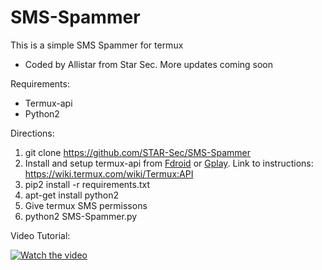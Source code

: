 # SMS-Spammer
This is a simple SMS Spammer for termux
- Coded by Allistar from Star Sec.
More updates coming soon

Requirements: 
- Termux-api
- Python2

Directions: 
1. git clone https://github.com/STAR-Sec/SMS-Spammer
2. Install and setup termux-api from [Fdroid](https://f-droid.org/wiki/page/com.termux.api) or [Gplay]( https://play.google.com/store/apps/details?id=com.termux.api&hl=en_US).
   Link to instructions: https://wiki.termux.com/wiki/Termux:API
3. pip2 install -r requirements.txt
4. apt-get install python2
5. Give termux SMS permissons
6. python2 SMS-Spammer.py


Video Tutorial:
  
[![Watch the video](https://img.youtube.com/vi/1c0nagvUJnM/mqdefault.jpg)](https://youtu.be/1c0nagvUJnM)
